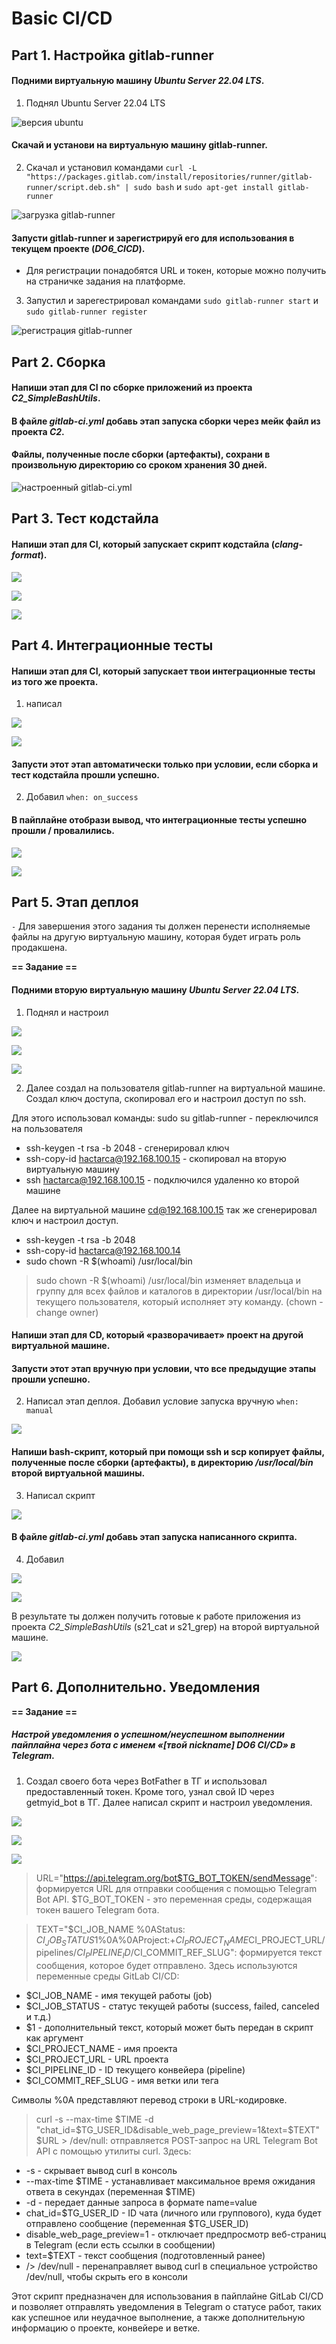 # Basic CI/CD

## Part 1. Настройка **gitlab-runner**

#### Подними виртуальную машину *Ubuntu Server 22.04 LTS*.

1. Поднял Ubuntu Server 22.04 LTS

![версия ubuntu](CICD/part_1/part1.1.png)

#### Скачай и установи на виртуальную машину **gitlab-runner**.

2. Скачал и установил командами `curl -L "https://packages.gitlab.com/install/repositories/runner/gitlab-runner/script.deb.sh" | sudo bash` и `sudo apt-get install gitlab-runner`
   
![загрузка gitlab-runner](CICD/part_1/part1.2.png)

#### Запусти **gitlab-runner** и зарегистрируй его для использования в текущем проекте (*DO6_CICD*).
- Для регистрации понадобятся URL и токен, которые можно получить на страничке задания на платформе.

3. Запустил и зарегестрировал командами `sudo gitlab-runner start` и `sudo gitlab-runner register`

![регистрация gitlab-runner](CICD/part_1/part1.3.png)


## Part 2. Сборка

#### Напиши этап для **CI** по сборке приложений из проекта *C2_SimpleBashUtils*.
#### В файле _gitlab-ci.yml_ добавь этап запуска сборки через мейк файл из проекта _C2_.
#### Файлы, полученные после сборки (артефакты), сохрани в произвольную директорию со сроком хранения 30 дней.

![настроенный gitlab-ci.yml](CICD/part_2/part2.1.png)


## Part 3. Тест кодстайла

#### Напиши этап для **CI**, который запускает скрипт кодстайла (*clang-format*).

![](CICD/part_3/part3.1.png)

![](CICD/part_3/part3.2.png)

![](CICD/part_3/part3.3.png)

## Part 4. Интеграционные тесты

#### Напиши этап для **CI**, который запускает твои интеграционные тесты из того же проекта.

1. написал

![](CICD/part_4/part4.1.png)

![](CICD/part_4/part4.2.png)

#### Запусти этот этап автоматически только при условии, если сборка и тест кодстайла прошли успешно.

2. Добавил `when: on_success`

#### В пайплайне отобрази вывод, что интеграционные тесты успешно прошли / провалились.

![](CICD/part_4/part4.3.png)

![](CICD/part_4/part4.4.png)

## Part 5. Этап деплоя

`-` Для завершения этого задания ты должен перенести исполняемые файлы на другую виртуальную машину, которая будет играть роль продакшена.

**== Задание ==**

#### Подними вторую виртуальную машину *Ubuntu Server 22.04 LTS*.

1. Поднял и настроил

![](CICD/part_5/part5.1.png)

![](CICD/part_5/part5.2.png)

![](CICD/part_5/part5.3.png)

2. Далее создал на пользователя gitlab-runner на виртуальной машине. Создал ключ доступа, скопировал его и настроил доступ по ssh.

Для этого использовал команды:
sudo su gitlab-runner - переключился на пользователя
- ssh-keygen -t rsa -b 2048 - сгенерировал ключ
- ssh-copy-id hactarca@192.168.100.15 - скопировал на вторую виртуальную машину
- ssh hactarca@192.168.100.15 - подключился удаленно ко второй машине

Далее на виртуальной машине cd@192.168.100.15 так же сгенерировал ключ и настроил доступ.
- ssh-keygen -t rsa -b 2048
- ssh-copy-id hactarca@192.168.100.14
- sudo chown -R $(whoami) /usr/local/bin

> sudo chown -R $(whoami) /usr/local/bin изменяет владельца и группу для всех файлов и каталогов в директории /usr/local/bin на текущего пользователя, который исполняет эту команду. (chown - change owner)

#### Напиши этап для **CD**, который «разворачивает» проект на другой виртуальной машине.
#### Запусти этот этап вручную при условии, что все предыдущие этапы прошли успешно.

2. Написал этап деплоя. Добавил условие запуска вручную `when: manual`

![](CICD/part_5/part5.4.png)

#### Напиши bash-скрипт, который при помощи **ssh** и **scp** копирует файлы, полученные после сборки (артефакты), в директорию */usr/local/bin* второй виртуальной машины.

3. Написал скрипт

![](CICD/part_5/part5.5.png)

#### В файле _gitlab-ci.yml_ добавь этап запуска написанного скрипта.

4. Добавил

![](CICD/part_5/part5.6.png)

![](CICD/part_5/part5.7.png)

В результате ты должен получить готовые к работе приложения из проекта *C2_SimpleBashUtils* (s21_cat и s21_grep) на второй виртуальной машине.

![](CICD/part_5/part5.8.png)

## Part 6. Дополнительно. Уведомления

**== Задание ==**

##### Настрой уведомления о успешном/неуспешном выполнении пайплайна через бота с именем «[твой nickname] DO6 CI/CD» в *Telegram*.

1. Создал своего бота через BotFather в ТГ и использовал предоставленный токен. Кроме того, узнал свой ID через getmyid_bot в ТГ. Далее написал скрипт и настроил уведомления.

![](CICD/part_6/part6.1.png)

![](CICD/part_6/part6.2.png)

![](CICD/part_6/part6.3.png)

> URL="https://api.telegram.org/bot$TG_BOT_TOKEN/sendMessage": формируется URL для отправки сообщения с помощью Telegram Bot API. $TG_BOT_TOKEN - это переменная среды, содержащая токен вашего Telegram бота.

> TEXT="$CI_JOB_NAME %0AStatus: $CI_JOB_STATUS$1%0A%0AProject:+$CI_PROJECT_NAME%0AURL:+$CI_PROJECT_URL/pipelines/$CI_PIPELINE_ID/%0ABranch:+$CI_COMMIT_REF_SLUG": формируется текст сообщения, которое будет отправлено. Здесь используются переменные среды GitLab CI/CD:
   - $CI_JOB_NAME - имя текущей работы (job)
   - $CI_JOB_STATUS - статус текущей работы (success, failed, canceled и т.д.)
   - $1 - дополнительный текст, который может быть передан в скрипт как аргумент
   - $CI_PROJECT_NAME - имя проекта
   - $CI_PROJECT_URL - URL проекта
   - $CI_PIPELINE_ID - ID текущего конвейера (pipeline)
   - $CI_COMMIT_REF_SLUG - имя ветки или тега

   Символы %0A представляют перевод строки в URL-кодировке.

> curl -s --max-time $TIME -d "chat_id=$TG_USER_ID&disable_web_page_preview=1&text=$TEXT" $URL > /dev/null: отправляется POST-запрос на URL Telegram Bot API с помощью утилиты curl. Здесь:
   - -s - скрывает вывод curl в консоль
   - --max-time $TIME - устанавливает максимальное время ожидания ответа в секундах (переменная $TIME)
   - -d - передает данные запроса в формате name=value
   - chat_id=$TG_USER_ID - ID чата (личного или группового), куда будет отправлено сообщение (переменная $TG_USER_ID)
   - disable_web_page_preview=1 - отключает предпросмотр веб-страниц в Telegram (если есть ссылки в сообщении)
   - text=$TEXT - текст сообщения (подготовленный ранее)
   - /> /dev/null - перенаправляет вывод curl в специальное устройство /dev/null, чтобы скрыть его в консоли

Этот скрипт предназначен для использования в пайплайне GitLab CI/CD и позволяет отправлять уведомления в Telegram о статусе работ, таких как успешное или неудачное выполнение, а также дополнительную информацию о проекте, конвейере и ветке.